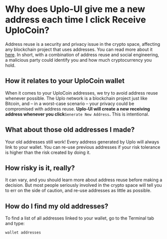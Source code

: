 # Why does Uplo-UI give me a new address each time I click Receive UploCoin?

Address reuse is a security and privacy issue in the crypto space, affecting any blockchain project that uses addresses. You can read more about it [here](https://en.bitcoin.it/wiki/Address_reuse). In short, with a combination of address reuse and social engineering, a malicious party could identify you and how much cryptocurrency you hold.

## How it relates to your UploCoin wallet

When it comes to your UploCoin addresses, we try to avoid address reuse whenever possible. The Uplo network is a blockchain project just like Bitcoin, and – in a worst-case scenario – your privacy could be compromised with address reuse. **Uplo-UI will create a new receiving address whenever you click**`Generate New Address`**.** This is intentional.

## What about those old addresses I made?

Your old addresses still work! Every address generated by Uplo will always link to your wallet. You can re-use previous addresses if your risk tolerance is higher than the risk created by doing it.

## How risky is it, really?

It can vary, and you should learn more about address reuse before making a decision. But most people seriously involved in the crypto space will tell you to err on the side of caution, and re-use addresses as little as possible.

## How do I find my old addresses?

To find a list of all addresses linked to your wallet, go to the Terminal tab and type:

`wallet addresses`

